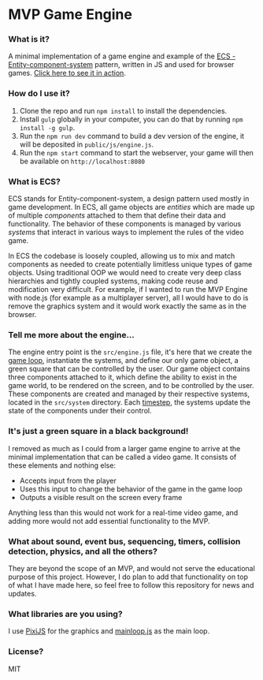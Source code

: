 # MVP Game Engine
### What is it?
A minimal implementation of a game engine and example of the [ECS - Entity-component-system](https://en.wikipedia.org/wiki/Entity_component_system) pattern, written in JS and used for browser games. [Click here to see it in action](https://suldashi.github.io/mvp-game-engine/index.html).
### How do I use it?
1. Clone the repo and run `npm install` to install the dependencies. 
2. Install `gulp` globally in your computer, you can do that by running `npm install -g gulp`.
3. Run the `npm run dev` command to build a dev version of the engine, it will be deposited in `public/js/engine.js`.
4. Run the `npm start` command to start the webserver, your game will then be available on `http://localhost:8080`
### What is ECS?
ECS stands for Entity-component-system, a design pattern used mostly in game development. In ECS, all game objects are *entities* which are made up of multiple *components* attached to them that define their data and functionality. The behavior of these components is managed by various *systems* that interact in various ways to implement the rules of the video game.

In ECS the codebase is loosely coupled, allowing us to mix and match components as needed to create potentially limitless unique types of game objects. Using traditional OOP we would need to create very deep class hierarchies and tightly coupled systems, making code reuse and modification very difficult. For example, if I wanted to run the MVP Engine with node.js (for example as a multiplayer server), all I would have to do is remove the graphics system and it would work exactly the same as in the browser.
### Tell me more about the engine...
The engine entry point is the `src/engine.js` file, it's here that we create the [game loop](https://gameprogrammingpatterns.com/game-loop.html), instantiate the systems, and define our only game object, a green square that can be controlled by the user. Our game object contains three components attached to it, which define the ability to exist in the game world, to be rendered on the screen, and to be controlled by the user. These components are created and managed by their respective systems, located in the `src/system` directory. Each [timestep](https://gameprogrammingpatterns.com/game-loop.html), the systems update the state of the components under their control.
### It's just a green square in a black background!
I removed as much as I could from a larger game engine to arrive at the minimal implementation that can be called a video game. It consists of these elements and nothing else:
- Accepts input from the player
- Uses this input to change the behavior of the game in the game loop
- Outputs a visible result on the screen every frame

Anything less than this would not work for a real-time video game, and adding more would not add essential functionality to the MVP.
### What about sound, event bus, sequencing, timers, collision detection, physics, and all the others?
They are beyond the scope of an MVP, and would not serve the educational purpose of this project. However, I do plan to add that functionality on top of what I have made here, so feel free to follow this repository for news and updates.
### What libraries are you using?
I use [PixiJS](https://www.pixijs.com/) for the graphics and [mainloop.js](https://github.com/IceCreamYou/MainLoop.js) as the main loop.
### License?
MIT